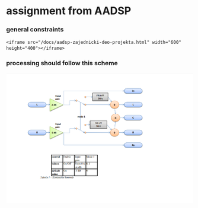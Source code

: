 # assignment from AADSP 

### general constraints
    <iframe src="/docs/aadsp-zajednicki-deo-projekta.html" width="600" height="400"></iframe>

### processing should follow this scheme

![zadatak13](docs\zadatak13slika.png)
